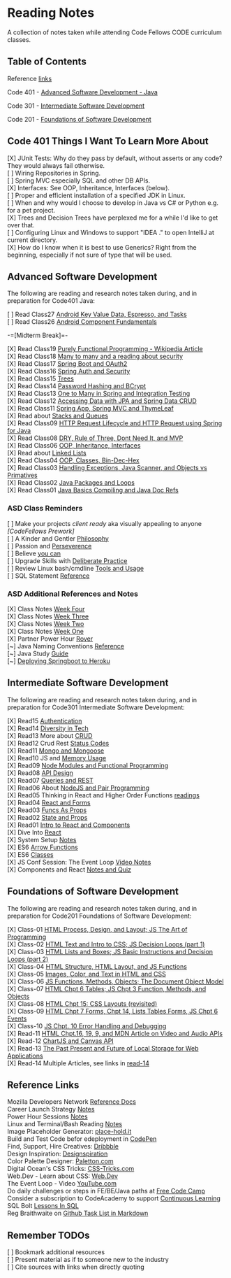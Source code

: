 # Reading Notes

A collection of notes taken while attending Code Fellows CODE curriculum classes.

## Table of Contents

Reference [links](#reference-links)  

Code 401 - [Advanced Software Development - Java](#advanced-software-development)  

Code 301 - [Intermediate Software Development](#intermediate-software-development)  

Code 201 - [Foundations of Software Development](#foundations-of-software-development)  

## Code 401 Things I Want To Learn More About

[X] JUnit Tests: Why do they pass by default, without asserts or any code? They would always fail otherwise.  
[ ] Wiring Repositories in Spring.  
[ ] Spring MVC especially SQL and other DB APIs.  
[X] Interfaces: See OOP, Inheritance, Interfaces (below).  
[ ] Proper and efficient installation of a specified JDK in Linux.  
[ ] When and why would I choose to develop in Java vs C# or Python e.g. for a pet project.  
[X] Trees and Decision Trees have perplexed me for a while I'd like to get over that.  
[ ] Configuring Linux and Windows to support "IDEA ." to open IntelliJ at current directory.  
[X] How do I know when it is best to use Generics? Right from the beginning, especially if not sure of type that will be used.  

## Advanced Software Development

The following are reading and research notes taken during, and in preparation for Code401 Java:

[ ] Read Class27 [Android Key Value Data, Espresso, and Tasks](./code401-files/android-kvd-espresso-tasks.html)  
[ ] Read Class26 [Android Component Fundamentals](./code401-files/android-fundamentals.html)  

-=[Midterm Break]=-

[X] Read Class19 [Purely Functional Programming - Wikipedia Article](./code401-files/pure-func-prog-wiki.html)  
[X] Read Class18 [Many to many and a reading about security](./code401-files/many-many-security-read.html)  
[X] Read Class17 [Spring Boot and OAuth2](./code401-files/spring-oauth-tutorial.html)  
[X] Read Class16 [Spring Auth and Security](./code401-files/spring-auth-n-z.html)  
[X] Read Class15 [Trees](./code401-files/treeeeeees.html)  
[X] Read Class14 [Password Hashing and BCrypt](./code401-files/passwd-hashing-bcrypt.html)  
[X] Read Class13 [One to Many in Spring and Integration Testing](./code401-files/one-to-many-and-integration-testing.html)  
[X] Read Class12 [Accessing Data with JPA and Spring Data CRUD](./code401-files/jpa-data-access-and-crud.html)  
[X] Read Class11 [Spring App, Spring MVC and ThymeLeaf](./code401-files/spring-app-mvc-thymeleaf.html)  
[X] Read about [Stacks and Queues](./code401-files/stacks-and-queues.html)  
[X] Read Class09 [HTTP Request Lifecycle and HTTP Request using Spring for Java](./code401-files/java-and-http.html)  
[X] Read Class08 [DRY, Rule of Three, Dont Need It, and MVP](./code401-files/dry-three-mvp.html)  
[X] Read Class06 [OOP, Inheritance, Interfaces](./code401-files/oop-inhrtnce-intfaces.html)  
[X] Read about [Linked Lists](./code401-files/bigo-linkedlists.html)  
[X] Read Class04 [OOP, Classes, Bin-Dec-Hex](./code401-files/oop-classes-bindechex.html)  
[X] Read Class03 [Handling Exceptions, Java Scanner, and Objects vs Primatives](./code401-files/java-exceptions-scanner.html)  
[X] Read Class02 [Java Packages and Loops](./code401-files/read401-02-java.html)  
[X] Read Class01 [Java Basics Compiling and Java Doc Refs](./code401-files/read401-01-java.html)  

### ASD Class Reminders

[ ] Make your projects *client ready* aka visually appealing to anyone *[CodeFellows Prework]*  
[ ] A Kinder and Gentler [Philosophy](./code401-files/kinder-gentler-philo.html)  
[ ] Passion and [Perseverence](./code401-files/passion-perseverence.html)  
[ ] Believe [you can](./code401-files/tedx-believe-u-can-improve.html)  
[ ] Upgrade Skills with [Deliberate Practice](./code401-files/upg-skills-with-practice.html)  
[ ] Review Linux bash/cmdline [Tools and Usage](./linux-terminal-files/bash-stuff.html)  
[ ] SQL Statement [Reference](./code401-files/sql-statements-ref.html)  

### ASD Additional References and Notes

[X] Class Notes [Week Four](./code401-files/class-notes-week4.html)  
[X] Class Notes [Week Three](./code401-files/class-notes-week3.html)  
[X] Class Notes [Week Two](./code401-files/class-notes-week2.html)  
[X] Class Notes [Week One](./code401-files/class-notes-week1.html)  
[X] Partner Power Hour [Rover](./power-hour-notes/pph-rover.html)  
[~] Java Naming Conventions [Reference](./code401-files/java-naming-conv-ref.html)  
[~] Java Study [Guide](./code401-files/java-reference.html)  
[~] [Deploying Springboot to Heroku](./code401-files/heroku-deploy-spring.html)  

## Intermediate Software Development

The following are reading and research notes taken during, and in preparation for Code301 Intermediate Software Development:

[X] Read15 [Authentication](./code301-files/authentication.html)  
[X] Read14 [Diversity in Tech](./code301-files/diversity-in-tech.html)  
[X] Read13 More about [CRUD](./code301-files/crud-crud-notes.html)  
[X] Read12 Crud Rest [Status Codes](./code301-files/crud-rest-statuscodes.html)  
[X] Read11 [Mongo and Mongoose](./code301-files/mongo-and-mongoose.html)  
[X] Read10 JS and [Memory Usage](./code301-files/js-mem-usage.html)  
[X] Read09 [Node Modules and Functional Programming](./code301-files/nodemodules-funcproging.html)  
[X] Read08 [API Design](./code301-files/api-design.html)  
[X] Read07 [Queries and REST](./code301-files/queries-rest-api.html)  
[X] Read06 About [NodeJS and Pair Programming](./code301-files/node-and-pairprog.html)  
[X] Read05 Thinking in React and Higher Order Functions [readings](./code301-files/reactthink-higherorderfuncs.html)  
[X] Read04 [React and Forms](./code301-files/react-and-forms.html)  
[X] Read03 [Funcs As Props](./code301-files/funcs-as-props.html)  
[X] Read02 [State and Props](./code301-files/read02.html)  
[X] Read01 [Intro to React and Components](./code301-files/read01.html)  
[X] Dive Into [React](./code301-files/dive-into-react.html)  
[X] System Setup [Notes](./code301-files/setup-notes.html)  
[X] ES6 [Arrow Functions](./code301-files/arrow-functions.html)  
[X] ES6 [Classes](./code301-files/es6-classes.html)  
[X] JS Conf Session: The Event Loop [Video Notes](./code301-files/event-loop-video.html)  
[X] Components and React [Notes and Quiz](./code301-files/components-react.html)  

## Foundations of Software Development

The following are reading and research notes taken during, and in preparation for Code201 Foundations of Software Development:

[X] Class-01 [HTML Process, Design, and Layout; JS The Art of Programming](./code201-files/class-01.html)  
[X] Class-02 [HTML Text and Intro to CSS; JS Decision Loops (part 1)](./code201-files/class-02.html)  
[X] Class-03 [HTML Lists and Boxes; JS Basic Instructions and Decision Loops (part 2)](./code201-files/class-03.html)  
[X] Class-04 [HTML Structure, HTML Layout, and JS Functions](./code201-files/class-04.html)  
[X] Class-05 [Images, Color, and Text in HTML and CSS](./code201-files/class-05.html)  
[X] Class-06 [JS Functions, Methods, Objects; The Document Object Model](./code201-files/class-06.html)  
[X] Class-07 [HTML Chpt 6 Tables; JS Chpt 3 Function, Methods, and Objects](./code201-files/class-07.html)  
[X] Class-08 [HTML Chpt 15: CSS Layouts (revisited)](./code201-files/class-08.html)  
[X] Class-09 [HTML Chpt 7 Forms, Chpt 14, Lists Tables Forms, JS Chpt 6 Events](./code201-files/class-09.html)  
[X] Class-10 [JS Chpt. 10 Error Handling and Debugging](./code201-files/class-10.html)  
[X] Read-11 [HTML Chpt.16, 19, 9, and MDN Article on Video and Audio APIs](./code201-files/read-11.html)  
[X] Read-12 [ChartJS and Canvas API](./code201-files/read-12.html)  
[X] Read-13 [The Past Present and Future of Local Storage for Web Applications](./code201-files/read-13.html)  
[X] Read-14 Multiple Articles, see links in [read-14](./code201-files/read-14.html)  

## Reference Links

Mozilla Developers Network [Reference Docs](https://developer.mozilla.org/en-US/docs/Web)  
Career Launch Strategy [Notes](./code201-files/CareerLaunchStrategy.html)  
Power Hour Sessions [Notes](./power-hour-notes/readme.html)  
Linux and Terminal/Bash Reading [Notes](./linux-terminal/readme.html)  
Image Placeholder Generator: [place-hold.it](https://place-hold.it)  
Build and Test Code befor edeployment in [CodePen](https://codepen.io/)  
Find, Support, Hire Creatives: [Dribbble](https://dribbble.com/)  
Design Inspiration: [Designspiration](https://www.designspiration.com/)  
Color Palette Designer: [Paletton.com](https://paletton.com/)  
Digital Ocean's CSS Tricks: [CSS-Tricks.com](https://css-tricks.com/)  
Web.Dev - Learn about CSS: [Web.Dev](https://web.dev/learn/css/layout/)  
The Event Loop - Video [YouTube.com](https://www.youtube.com/watch?v=8aGhZQkoFbQ&ab_channel=JSConf)  
Do daily challenges or steps in FE/BE/Java paths at [Free Code Camp](https://www.freecodecamp.org/)  
Consider a subscription to CodeAcademy to support [Continuous Learning](https://www.codecademy.com/)  
SQL Bolt [Lessons In SQL](https://www.sqlbolt.com/)  
Reg Braithwaite on [Github Task List in Markdown](https://github.blog/2014-04-28-task-lists-in-all-markdown-documents/)  

## Remember TODOs  

[ ] Bookmark additional resources  
[ ] Present material as if to someone new to the industry  
[ ] Cite sources with links when directly quoting  
